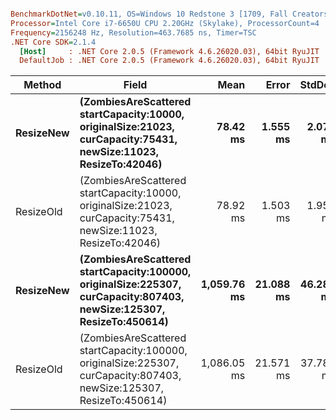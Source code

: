 ``` ini

BenchmarkDotNet=v0.10.11, OS=Windows 10 Redstone 3 [1709, Fall Creators Update] (10.0.16299.192)
Processor=Intel Core i7-6650U CPU 2.20GHz (Skylake), ProcessorCount=4
Frequency=2156248 Hz, Resolution=463.7685 ns, Timer=TSC
.NET Core SDK=2.1.4
  [Host]     : .NET Core 2.0.5 (Framework 4.6.26020.03), 64bit RyuJIT
  DefaultJob : .NET Core 2.0.5 (Framework 4.6.26020.03), 64bit RyuJIT


```
|    Method |                                                                                                                Field |        Mean |     Error |    StdDev |
|---------- |--------------------------------------------------------------------------------------------------------------------- |------------:|----------:|----------:|
| **ResizeNew** |      **(ZombiesAreScattered startCapacity:10000, originalSize:21023, curCapacity:75431, newSize:11023, ResizeTo:42046)** |    **78.42 ms** |  **1.555 ms** |  **2.076 ms** |
| ResizeOld |      (ZombiesAreScattered startCapacity:10000, originalSize:21023, curCapacity:75431, newSize:11023, ResizeTo:42046) |    78.92 ms |  1.503 ms |  1.954 ms |
| **ResizeNew** | **(ZombiesAreScattered startCapacity:100000, originalSize:225307, curCapacity:807403, newSize:125307, ResizeTo:450614)** | **1,059.76 ms** | **21.088 ms** | **46.289 ms** |
| ResizeOld | (ZombiesAreScattered startCapacity:100000, originalSize:225307, curCapacity:807403, newSize:125307, ResizeTo:450614) | 1,086.05 ms | 21.571 ms | 37.780 ms |
